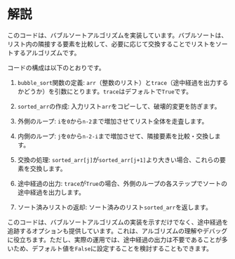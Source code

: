 # 解説
このコードは、バブルソートアルゴリズムを実装しています。バブルソートは、リスト内の隣接する要素を比較して、必要に応じて交換することでリストをソートするアルゴリズムです。

コードの構成は以下のとおりです。

1. `bubble_sort`関数の定義: `arr`（整数のリスト）と`trace`（途中経過を出力するかどうか）を引数にとります。`trace`はデフォルトで`True`です。

2. `sorted_arr`の作成: 入力リスト`arr`をコピーして、破壊的変更を防ぎます。

3. 外側のループ: `i`を`0`から`n-2`まで増加させてリスト全体を走査します。

4. 内側のループ: `j`を`0`から`n-2-i`まで増加させて、隣接要素を比較・交換します。

5. 交換の処理: `sorted_arr[j]`が`sorted_arr[j+1]`より大きい場合、これらの要素を交換します。

6. 途中経過の出力: `trace`が`True`の場合、外側のループの各ステップでソートの途中経過を出力します。

7. ソート済みリストの返却: ソート済みのリスト`sorted_arr`を返します。

このコードは、バブルソートアルゴリズムの実装を示すだけでなく、途中経過を追跡するオプションも提供しています。これは、アルゴリズムの理解やデバッグに役立ちます。ただし、実際の運用では、途中経過の出力は不要であることが多いため、デフォルト値を`False`に設定することを検討することもできます。